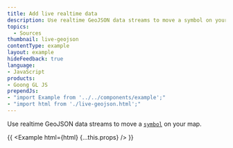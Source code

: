 ```yaml
---
title: Add live realtime data
description: Use realtime GeoJSON data streams to move a symbol on your map.
topics:
  - Sources
thumbnail: live-geojson
contentType: example
layout: example
hideFeedback: true
language:
- JavaScript
products:
- Goong GL JS
prependJs:
- "import Example from '../../components/example';"
- "import html from './live-geojson.html';"
---
```


Use realtime GeoJSON data streams to move a [`symbol`](/docs/style-spec/layers/#symbol) on your map.

{{ <Example html={html} {...this.props} /> }}
